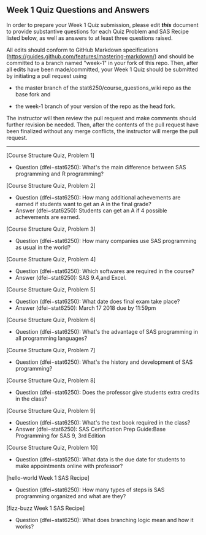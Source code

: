 ## Week 1 Quiz Questions and Answers

In order to prepare your Week 1 Quiz submission, please edit ***this*** document to provide substantive questions for each Quiz Problem and SAS Recipe listed below, as well as answers to at least three questions raised.

All edits should conform to GitHub Markdown specifications (https://guides.github.com/features/mastering-markdown/) and should be committed to a branch named "week-1" in your fork of this repo. Then, after all edits have been made/committed, your Week 1 Quiz should be submitted by initiating a pull request using

- the master branch of the stat6250/course_questions_wiki repo as the base fork and

- the week-1 branch of your version of the repo as the head fork.

The instructor will then review the pull request and make comments should further revision be needed. Then, after the contents of the pull request have been finalized without any merge conflicts, the instructor will merge the pull request.



********************************************************************************



[Course Structure Quiz, Problem 1]
- Question (dfei−stat6250): What's the main difference between SAS programming and R programming?



[Course Structure Quiz, Problem 2]
- Question (dfei−stat6250): How mang additional achevements are earned if students want to get an A in the final grade?
- Answer (dfei−stat6250): Students can get an A if 4 possible achevements are earned.



[Course Structure Quiz, Problem 3]
- Question (dfei−stat6250): How many companies use SAS programming as usual in the world?



[Course Structure Quiz, Problem 4]
- Question (dfei−stat6250): Which softwares are required in the course?
- Answer (dfei−stat6250): SAS 9.4,and Excel.


[Course Structure Quiz, Problem 5]
- Question (dfei−stat6250): What date does final exam take place?
- Answer (dfei−stat6250): March 17 2018 due by 11:59pm



[Course Structure Quiz, Problem 6]
- Question (dfei−stat6250): What's the advantage of SAS programming in all programming languages?


[Course Structure Quiz, Problem 7]
- Question (dfei−stat6250): What's the history and development of SAS programming?


[Course Structure Quiz, Problem 8]
- Question (dfei−stat6250): Does the professor give students extra credits in the class?


[Course Structure Quiz, Problem 9]
- Question (dfei−stat6250): What's the text book required in the class?
- Answer (dfei−stat6250): SAS Certification Prep Guide:Base Programming for SAS 9, 3rd Edition



[Course Structure Quiz, Problem 10]
- Question (dfei−stat6250): What data is the due date for students to make appointments online with professor?



[hello-world Week 1 SAS Recipe]
- Question (dfei−stat6250): How many types of steps is SAS programming organized and what are they?



[fizz-buzz Week 1 SAS Recipe]
- Question (dfei−stat6250): What does branching logic mean and how it works?

